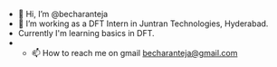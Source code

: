 - 👋 Hi, I’m @becharanteja
- 👀 I’m working as a DFT Intern in Juntran Technologies, Hyderabad.
- Currently I'm learning basics in DFT.
- - 📫 How to reach me on gmail becharanteja@gmail.com

<!---
becharanteja/becharanteja is a ✨ special ✨ repository because its `README.md` (this file) appears on your GitHub profile.
You can click the Preview link to take a look at your changes.
--->
